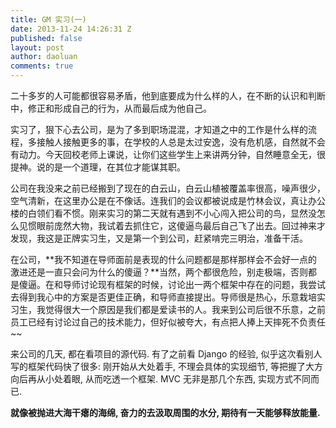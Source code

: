 ```yaml
---
title: GM 实习(一)
date: 2013-11-24 14:26:31 Z
published: false
layout: post
author: daoluan
comments: true
---
```


二十多岁的人可能都很容易矛盾，他到底要成为什么样的人，在不断的认识和判断中，修正和形成自己的行为，从而最后成为他自己。

实习了，狠下心去公司，是为了多到职场混混，才知道之中的工作是什么样的流程，多接触人接触更多的事，在学校的人总是太过安逸，没有危机感，自然就不会有动力。今天回校老师上课说，让你们这些学生上来讲两分钟，自然睡意全无，很提神。说的是一个道理，在其位才能谋其职。

公司在我没来之前已经搬到了现在的白云山，白云山植被覆盖率很高，噪声很少，空气清新，在这里办公是在不像话。连我们的会议都被说成是竹林会议，真让办公楼的白领们看不惯。刚来实习的第二天就有遇到不小心闯入把公司的鸟，显然没怎么见惯眼前庞然大物，我试着去抓住它，这傻逼鸟最后自己飞了出去。回过神来才发现，我这是正牌实习生，又是第一个到公司，赶紧啃完三明治，准备干活。

在公司，**我不知道在导师面前是表现的什么问题都是那样那样会不会好一点的激进还是一直只会问为什么的傻逼？**当然，两个都很危险，别走极端，否则都是傻逼。在和导师讨论现有框架的时候，讨论出一两个框架中存在的问题，我尝试去得到我心中的方案是否更佳正确，和导师直接提出。导师很是热心，乐意栽培实习生，我觉得很大一个原因是我们都是爱读书的人。我来到公司后很不乐意，之前员工已经有讨论过自己的技术能力，但好似被夸大，有点把人捧上天摔死不负责任~~

来公司的几天, 都在看项目的源代码. 有了之前看 Django 的经验, 似乎这次看别人写的框架代码快了很多: 刚开始从大处着手, 不理会具体的实现细节, 等把握了大方向后再从小处着眼, 从而吃透一个框架. MVC 无非是那几个东西, 实现方式不同而已.

**就像被抛进大海干瘪的海绵, 奋力的去汲取周围的水分, 期待有一天能够释放能量.** 
